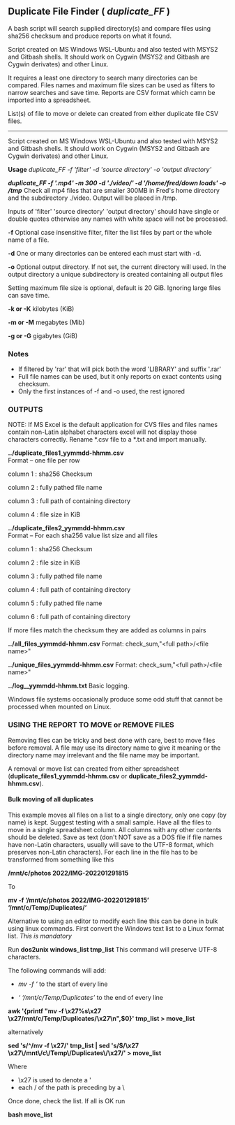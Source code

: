 ## Duplicate File Finder ( *duplicate_FF* )
A bash script will search supplied directory(s) and compare files using sha256 checksum and produce reports on what it found.                  
                                                                  
Script created on MS Windows WSL-Ubuntu and also tested with MSYS2 and Gitbash shells.  It should work on Cygwin (MSYS2 and Gitbash are Cygwin derivates) and other Linux.                                                     

It requires a least one directory to search many directories can be compared.  Files names and maximum file sizes can be used as filters to narrow searches and save time. Reports are CSV format which camn be imported into a spreadsheet. 

List(s) of file to move or delete can created from either duplicate file CSV files. 
__________________________________________________________________________________________
Script created on MS Windows WSL-Ubuntu and also tested with MSYS2 and Gitbash shells.  It should work on Cygwin (MSYS2 and Gitbash are Cygwin derivates) and other Linux. 

__Usage__ 
_duplicate_FF -f 'filter' -d 'source directory' -o 'output directory'_

**_duplicate_FF -f '.mp4' -m 300 -d './video/' -d '/home/fred/down loads' -o /tmp_** Check all mp4 files that are smaller 300MB in Fred's home directory and the subdirectory ./video. Output will be placed in /tmp.   

Inputs of 'filter' 'source directory' 'output directory' should have single or double quotes otherwise any names with white space will not be processed.


**-f** Optional case insensitive filter, filter the list files by part or the whole name of a file. 

**-d** One or many directories can be entered each must start with -d.  

**-o** Optional output directory. If not set, the current directory will used. In the output directory a unique subdirectory is created containing all output files
  
Setting maximum file size is optional, default is 20 GiB.  Ignoring large files can save time.

**-k or -K** kilobytes (KiB)

**-m or -M** megabytes (Mib)

**-g or -G** gigabytes (GiB)
    
### Notes      
* If filtered by 'rar' that will pick both the word 'LIBRARY' and suffix '.rar'
* Full file names can be used, but it only reports on exact contents using checksum.  
* Only the first instances of -f and -o used, the rest ignored

### OUTPUTS 
NOTE: If MS Excel is the default application for CVS files and files names contain non-Latin alphabet characters excel will not display those characters correctly. Rename *.csv file to a *.txt and import manually.  
  
__../duplicate_files1_yymmdd-hhmm.csv__  
Format – one file per row

column 1 : sha256 Checksum

column 2 : fully pathed file name

column 3 : full path of containing directory

column 4 : file size in KiB

__../duplicate_files2_yymmdd-hhmm.csv__  
Format – For each sha256 value list size and all files

column 1 : sha256 Checksum

column 2 : file size in KiB 

column 3 : fully pathed file name

column 4 : full path of containing directory

column 5 : fully pathed file name

column 6 : full path of containing directory

If more files match the checksum they are added as columns in <file><directory> pairs        

__../all_files_yymmdd-hhmm.csv__     Format: check_sum,\"\<full path\>\/\<file name\>\"

__../unique_files_yymmdd-hhmm.csv__  Format: check_sum,\"\<full path\>\/\<file name\>\"

__../log__yymmdd-hhmm.txt__ 	 Basic logging. 

Windows file systems occasionally produce some odd stuff that cannot be processed when mounted on Linux.     

### USING THE REPORT TO MOVE or REMOVE FILES
Removing files can be tricky and best done with care, best to move files before removal.  A file may use its directory name to give it meaning or the directory name may irrelevant and the file name may be important.
 
A removal or move list can created from either spreadsheet (__duplicate_files1_yymmdd-hhmm.csv__ or __duplicate_files2_yymmdd-hhmm.csv__).

#### Bulk moving of all duplicates 
This example moves all files on a list to a single directory, only one copy (by name) is kept. Suggest testing with a small sample. 
Have all the files to move in a single spreadsheet column. All columns with any other contents should be deleted. 
Save as text (don't NOT save as a DOS file if file names have non-Latin characters, usually will save to the UTF-8 format, which preserves non-Latin characters). For each line in the file has to be transformed from something like this


__/mnt/c/photos 2022/IMG-202201291815__  

To

__mv -f ‘/mnt/c/photos 2022/IMG-202201291815’ ‘/mnt/c/Temp/Duplicates/’__

Alternative to using an editor to modify each line this can be done in bulk using linux commands. First convert the Windows text list to a Linux format list.  _This is mandatory_ 

Run __dos2unix windows_list tmp_list__   This command will preserve UTF-8 characters.
  
The following commands will add:

* _mv -f ‘_  to the start of every line

* _‘ ‘/mnt/c/Temp/Duplicates’_  to the end of every line

__awk '{printf "mv -f \x27%s\x27 \x27/mnt/c/Temp/Duplicates/\x27\n",$0}' tmp_list  > move_list__

alternatively

__sed 's/^/mv -f \x27/' tmp_list | sed 's/$/\x27 \x27\\/mnt\\/c\\/Temp\\/Duplicates\\/\x27/' > move_list__

Where 
* \x27 is used to denote a ' 
* each / of the path is preceding by a \ 

Once done, check the list.  If all is OK run 

__bash move_list__

